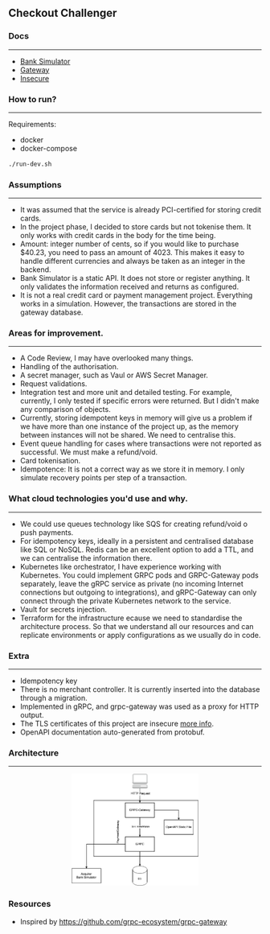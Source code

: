 ## Checkout Challenger

### Docs
---
- [Bank Simulator](bank_simulator/README.md) 
- [Gateway](gateway/README.md) 
- [Insecure](gateway/certs/README.md) 
  
### How to run?
---
Requirements:
 - docker
 - docker-compose

```bash
./run-dev.sh
```

### Assumptions
--- 
- It was assumed that the service is already PCI-certified for storing credit cards.
- In the project phase, I decided to store cards but not tokenise them. It only works with credit cards in the body for the time being.
- Amount: integer number of cents, so if you would like to purchase $40.23, you need to pass an amount of 4023. This makes it easy to handle different currencies and always be taken as an integer in the backend.
- Bank Simulator is a static API. It does not store or register anything. It only validates the information received and returns as configured.
- It is not a real credit card or payment management project. Everything works in a simulation. However, the transactions are stored in the gateway database.

### Areas for improvement.
---
- A Code Review, I may have overlooked many things.
- Handling of the authorisation.
- A secret manager, such as Vaul or AWS Secret Manager.
- Request validations.
- Integration test and more unit and detailed testing. For example, currently, I only tested if specific errors were returned. But I didn't make any comparison of objects.
- Currently, storing idempotent keys in memory will give us a problem if we have more than one instance of the project up, as the memory between instances will not be shared. We need to centralise this.
- Event queue handling for cases where transactions were not reported as successful. We must make a refund/void.
- Card tokenisation.
- Idempotence: It is not a correct way as we store it in memory. I only simulate recovery points per step of a transaction.

### What cloud technologies you'd use and why.
---
  - We could use queues technology like SQS for creating refund/void o push payments.
  - For idempotency keys, ideally in a persistent and centralised database like SQL or NoSQL. Redis can be an excellent option to add a TTL, and we can centralise the information there.
  - Kubernetes like orchestrator, I have experience working with Kubernetes. You could implement GRPC pods and GRPC-Gateway pods separately, leave the gRPC service as private (no incoming Internet connections but outgoing to integrations), and gRPC-Gateway can only connect through the private Kubernetes network to the service.
  - Vault for secrets injection.
  - Terraform for the infrastructure ecause we need to standardise the architecture process. So that we understand all our resources and can replicate environments or apply configurations as we usually do in code.
  
### Extra
---
- Idempotency key
- There is no merchant controller. It is currently inserted into the database through a migration.
- Implemented in gRPC, and grpc-gateway was used as a proxy for HTTP output.
- The TLS certificates of this project are insecure [more info](gateway/certs/README.md).
- OpenAPI documentation auto-generated from protobuf.

### Architecture 
---
<p align="center" width="100%">
    <img width="50%" src="service.png?raw=true"> 
</p>

### Resources
- Inspired by https://github.com/grpc-ecosystem/grpc-gateway